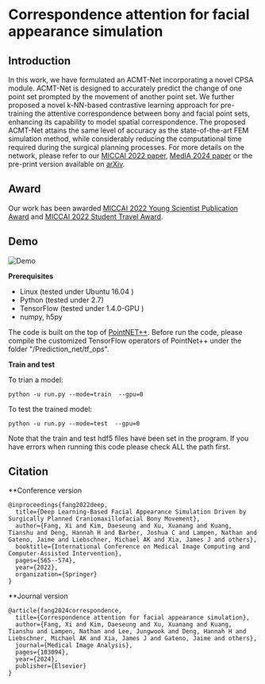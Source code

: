 # Correspondence attention for facial appearance simulation

## Introduction
In this work, we have formulated an ACMT-Net incorporating a novel CPSA module. ACMT-Net is designed to accurately predict the change of one point set prompted by the movement of another point set. We further proposed a novel k-NN-based contrastive learning approach for pre-training the attentive correspondence between bony and facial point sets, enhancing its capability to model spatial correspondence. The proposed ACMT-Net attains the same level of accuracy as the state-of-the-art FEM simulation method, while considerably reducing the computational time required during the surgical planning processes. For more details on the network, please refer to our [MICCAI 2022 paper](https://link.springer.com/chapter/10.1007/978-3-031-16449-1_54), [MedIA 2024 paper](https://www.sciencedirect.com/science/article/abs/pii/S1361841524000197) or the pre-print version available on [arXiv](https://arxiv.org/pdf/2210.01685.pdf).

## Award
Our work has been awarded [MICCAI 2022 Young Scientist Publication Award](http://www.miccai.org/about-miccai/awards/best-paper-award-and-young-scientist-award/) and [MICCAI 2022 Student Travel Award](http://www.miccai.org/about-miccai/awards/student-travel-awards/). 

## Demo
![Demo](demo/demo.gif)

**Prerequisites**
- Linux (tested under Ubuntu 16.04 )
- Python (tested under 2.7)
- TensorFlow (tested under 1.4.0-GPU )
- numpy, h5py

The code is built on the top of [PointNET++](https://github.com/charlesq34/pointnet2). 
Before run the code, please compile the customized TensorFlow operators of PointNet++ under the folder "/Prediction_net/tf_ops".

**Train and test**

To trian a model:

`python -u run.py --mode=train  --gpu=0`

To test the trained model:

`python -u run.py --mode=test  --gpu=0`

Note that the train and test hdf5 files have been set in the program. If you have errors when running this code please check ALL the path first.

## Citation
**Conference version
```
@inproceedings{fang2022deep,
  title={Deep Learning-Based Facial Appearance Simulation Driven by Surgically Planned Craniomaxillofacial Bony Movement},
  author={Fang, Xi and Kim, Daeseung and Xu, Xuanang and Kuang, Tianshu and Deng, Hannah H and Barber, Joshua C and Lampen, Nathan and Gateno, Jaime and Liebschner, Michael AK and Xia, James J and others},
  booktitle={International Conference on Medical Image Computing and Computer-Assisted Intervention},
  pages={565--574},
  year={2022},
  organization={Springer}
}
```
**Journal version
```
@article{fang2024correspondence,
  title={Correspondence attention for facial appearance simulation},
  author={Fang, Xi and Kim, Daeseung and Xu, Xuanang and Kuang, Tianshu and Lampen, Nathan and Lee, Jungwook and Deng, Hannah H and Liebschner, Michael AK and Xia, James J and Gateno, Jaime and others},
  journal={Medical Image Analysis},
  pages={103094},
  year={2024},
  publisher={Elsevier}
}
```

